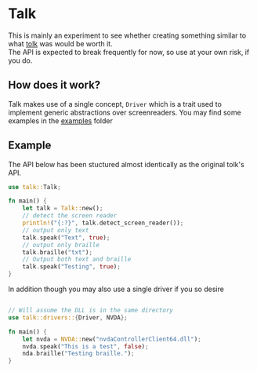 # Talk
This is mainly an experiment to see whether creating something similar to what [tolk](https://github.com/dkager/tolk) was would be worth it.  
The API is expected to break frequently for now, so use at your own risk, if you do.
## How does it work?
Talk makes use of a single concept, `Driver` which is a trait used to implement generic abstractions over screenreaders.
You may find some examples in the [examples](https://github.com/pauliyobo/talk/blob/master/examples) folder
## Example
The API below has been stuctured almost identically as the original tolk's API.

```rust
use talk::Talk;

fn main() {
    let talk = Talk::new();
    // detect the screen reader
    println!("{:?}", talk.detect_screen_reader());
    // output only text
    talk.speak("Text", true);
    // output only braille
    talk.braille("txt");
    // Output both text and braille
    talk.speak("Testing", true);
}
```

In addition though you may also use a single driver if you so desire
```rust

// Will assume the DLL is in the same directory
use talk::drivers::{Driver, NVDA};

fn main() {
    let nvda = NVDA::new("nvdaControllerClient64.dll");
    nvda.speak("This is a test", false);
    nda.braille("Testing braille.");
}
```